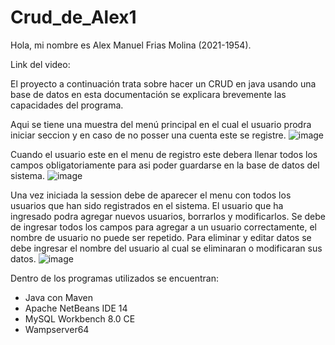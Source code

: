 # Crud_de_Alex1

Hola, mi nombre es Alex Manuel Frias Molina (2021-1954).

Link del video: 

El proyecto a continuación trata sobre hacer un CRUD en java usando una base de datos
en esta documentación se explicara brevemente las capacidades del programa.


Aqui se tiene una muestra del menú principal en el cual el usuario prodra iniciar seccion
y en caso de no posser una cuenta este se registre.
![image](https://user-images.githubusercontent.com/74164246/183561597-ea4a1c7b-57ea-45ea-b0c9-263e37c8b483.png)


Cuando el usuario este en el menu de registro este debera llenar todos los campos obligatoriamente para asi poder guardarse en la base de datos del sistema.
![image](https://user-images.githubusercontent.com/74164246/183561734-7609c789-0d40-4baa-a58f-b029f138b3c0.png)


Una vez iniciada la session debe de aparecer el menu con todos los usuarios que han sido registrados en el sistema. El usuario que ha ingresado podra agregar nuevos usuarios, borrarlos y modificarlos. Se debe de ingresar todos los campos para agregar a un usuario correctamente, el nombre de usuario no puede ser repetido. Para eliminar y editar datos se debe ingresar el nombre del usuario al cual se eliminaran o modificaran sus datos.
![image](https://user-images.githubusercontent.com/74164246/183561891-c8cb2e5a-71c0-45d7-b300-4c8d27cba508.png)


Dentro de los programas utilizados se encuentran:
  
   <ul>
      <li>Java con Maven</li>
      <li>Apache NetBeans IDE 14</li>
      <li>MySQL Workbench 8.0 CE</li>
      <li>Wampserver64</li>
    </ul>
    


